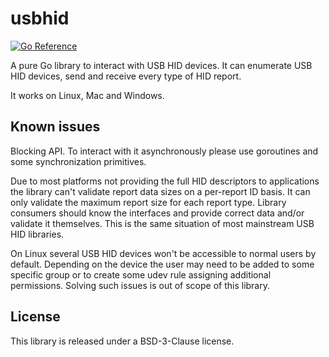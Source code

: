 # usbhid

[![Go Reference](https://pkg.go.dev/badge/github.com/rafaelmartins/usbhid.svg)](https://pkg.go.dev/github.com/rafaelmartins/usbhid)

A pure Go library to interact with USB HID devices. It can enumerate USB HID devices, send and receive every type of HID report.

It works on Linux, Mac and Windows.


## Known issues

Blocking API. To interact with it asynchronously please use goroutines and some synchronization primitives.

Due to most platforms not providing the full HID descriptors to applications the library can't validate report data sizes on a per-report ID basis. It can only validate the maximum report size for each report type. Library consumers should know the interfaces and provide correct data and/or validate it themselves. This is the same situation of most mainstream USB HID libraries.

On Linux several USB HID devices won't be accessible to normal users by default. Depending on the device the user may need to be added to some specific group or to create some udev rule assigning additional permissions. Solving such issues is out of scope of this library.


## License

This library is released under a BSD-3-Clause license.
